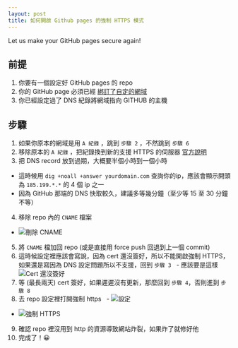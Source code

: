 ```yaml
---
layout: post
title: 如何開啟 Github pages 的強制 HTTPS 模式
---
```


Let us make your GitHub pages secure again!

## 前提
1. 你要有一個設定好 GitHub pages 的 repo
2. 你的 GitHub page 必須已經 [綁訂了自定的網域](https://help.github.com/articles/quick-start-setting-up-a-custom-domain/)
3. 你已經設定過了 DNS 紀錄將網域指向 GITHUB 的主機

## 步驟
1. 如果你原本的網域是用 `A 紀錄` ，跳到 `步驟 2` ，不然跳到 `步驟 6`
2. 移除原本的 `A 紀錄` ，把紀錄換到新的支援 HTTPS 的伺服器 [官方說明](https://help.github.com/articles/setting-up-an-apex-domain/#configuring-a-records-with-your-dns-provider)
3. 把 DNS record 放到過期，大概要半個小時到一個小時
  - 這時候用 `dig +noall +answer yourdomain.com` 查詢你的ip，應該會顯示開頭為 `185.199.*.*` 的 4 個 ip 之一
  - 因為 GitHub 那端的 DNS 快取較久，建議多等幾分鐘（至少等 15 至 30 分鐘不等）
4. 移除 repo 內的 `CNAME` 檔案
  - ![刪除 CNAME](https://i.imgur.com/fqkuXQU.png)
5. 將 `CNAME` 檔加回 repo (或是直接用 force push 回退到上一個 commit)
6. 這時候設定裡應該會寫說，因為 cert 還沒簽好，所以不能開啟強制 HTTPS，如果還是寫因為 DNS 設定問題所以不支援，回到 `步驟 3`
  - 應該要是這樣 ![Cert 還沒簽好](https://i.imgur.com/CNKfVwe.png)
7. 等 (最長兩天) cert 簽好，如果遲遲沒有更新，那麼回到 `步驟 4`，否則進到 `步驟 8`
8. 去 repo 設定裡打開強制 https
  - ![設定](https://i.imgur.com/TyGATnK.png)
  - ![強制 HTTPS](https://i.imgur.com/w3BRSdQ.png)
9. 確認 repo 裡沒用到 http 的資源導致網站炸裂，如果炸了就修好他
10. 完成了！😀
